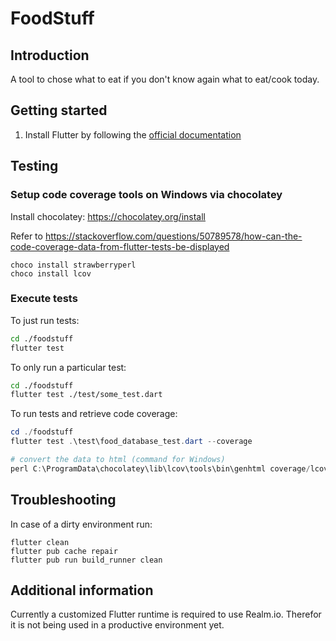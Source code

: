 # FoodStuff

## Introduction
A tool to chose what to eat if you don't know again what to eat/cook today.

## Getting started
1. Install Flutter by following the [official documentation](https://flutter.dev/docs/get-started/install)

## Testing

### Setup code coverage tools on Windows via chocolatey

Install chocolatey: https://chocolatey.org/install

Refer to https://stackoverflow.com/questions/50789578/how-can-the-code-coverage-data-from-flutter-tests-be-displayed

```
choco install strawberryperl
choco install lcov
```

### Execute tests

To just run tests:

```sh
cd ./foodstuff
flutter test
```

To only run a particular test:
```sh
cd ./foodstuff
flutter test ./test/some_test.dart
```

To run tests and retrieve code coverage:

```PowerShell
cd ./foodstuff
flutter test .\test\food_database_test.dart --coverage

# convert the data to html (command for Windows)
perl C:\ProgramData\chocolatey\lib\lcov\tools\bin\genhtml coverage/lcov.info -o coverage/html
```

## Troubleshooting

In case of a dirty environment run:
```
flutter clean
flutter pub cache repair
flutter pub run build_runner clean
```

## Additional information
Currently a customized Flutter runtime is required to use Realm.io. Therefor it is not being used in a productive environment yet.
